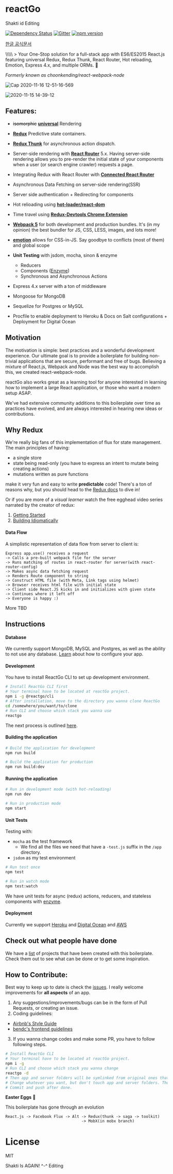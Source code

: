 # reactGo
Shakti id Editing

[![Dependency Status][dep-status-img]][dep-status-link]
[![Gitter][gitter-img]][gitter-link] [![npm version][npm-badge]][npm-link]

[한글 공식문서](https://github.com/reactGo/reactGo/blob/master/README_KO.md)



\\\\\\\\\\ \> Your One-Stop solution for a full-stack app with ES6/ES2015 React.js featuring universal Redux, Redux Thunk, React Router, Hot reloading, Emotion, Express 4.x, and multiple ORMs. :rocket:

_Formerly known as choonkending/react-webpack-node_

[dep-status-img]: https://img.shields.io/librariesio/release/npm/@reactgo/cli
[dep-status-link]: https://libraries.io/npm/@reactgo%2Fcli
[gitter-img]: https://badges.gitter.im/Join%20Chat.svg
[gitter-link]: https://gitter.im/choonkending/react-webpack-node?utm_source=badge&utm_medium=badge&utm_campaign=pr-badge&utm_content=badge
[npm-badge]: https://badge.fury.io/js/%40reactgo%2Fcli.svg
[npm-link]: http://badge.fury.io/js/%40reactgo%2Fcli

![Cap 2020-11-16 12-51-16-569](https://user-images.githubusercontent.com/10962668/99211114-f29b9a80-280a-11eb-804c-2cdc26180d3d.png)

![2020-11-15 14-39-12](https://user-images.githubusercontent.com/10962668/99179817-646cd900-2764-11eb-8fd4-c3591b6dce61.gif)

## Features:
- ~~isomorphic~~ [**universal**](https://medium.com/@ghengeveld/isomorphism-vs-universal-javascript-4b47fb481beb#.4x2t3jlmx) Rendering
- [**Redux**](https://github.com/reactjs/redux) Predictive state containers.
- [**Redux Thunk**](https://github.com/reduxjs/redux-thunk) for asynchronous action dispatch.
- Server-side rendering with [**React Router**](https://github.com/reactjs/react-router) 5.x. Having server-side rendering allows you to pre-render the initial state of your components when a user (or search engine crawler) requests a page.
- Integrating Redux with React Router with [**Connected React Router**](https://github.com/supasate/connected-react-router)
- Asynchronous Data Fetching on server-side rendering(SSR)
- Server side authentication + Redirecting for components
- Hot relioading using [**hot-loader/react-dom**](https://github.com/hot-loader/react-dom)
- Time travel using [**Redux-Devtools Chrome Extension**](https://github.com/zalmoxisus/redux-devtools-extension)
- [**Webpack 5**](https://github.com/webpack/webpack) for both development and production bundles. It's (in my opinion) the best bundler for JS, CSS, LESS, images, and lots more!
- [**emotion**](https://emotion.sh/docs/introduction) allows for CSS-in-JS. Say goodbye to conflicts (most of them) and global scope

- **Unit Testing** with jsdom, mocha, sinon & enzyme
	- Reducers
	- Components ([Enzyme](http://airbnb.io/enzyme))
	- Synchronous and Asynchronous Actions

- Express 4.x server with a ton of middleware
- Mongoose for MongoDB
- Sequelize for Postgres or MySQL
- Procfile to enable deployment to Heroku & Docs on Salt configurations + Deployment for Digital Ocean


## Motivation

The motivation is simple: best practices and a wonderful development experience. Our ultimate goal is to provide a boilerplate for building non-trivial applications that are secure, performant and free of bugs. Believing a mixture of React.js, Webpack and Node was the best way to accomplish this, we created react-webpack-node.

reactGo also works great as a learning tool for anyone interested in learning how to implement a large React application, or those who want a modern setup ASAP.

We've had extensive community additions to this boilerplate over time as practices have evolved, and are always interested in hearing new ideas or contributions.

## Why Redux

We're really big fans of this implementation of flux for state management. The main principles of having:
- a single store
- state being read-only (you have to express an intent to mutate being creating actions)
- mutations written as pure functions

make it very fun and easy to write **predictable** code! There's a ton of reasons why, but you should head to the [Redux docs](http://redux.js.org/index.html) to dive in!

Or if you are more of a *visual learner* watch the free egghead video series narrated by the creator of redux:

1. [Getting Started](https://egghead.io/series/getting-started-with-redux)
2. [Building Idiomatically](https://egghead.io/series/building-react-applications-with-idiomatic-redux)

#### Data Flow

A simplistic representation of data flow from server to client is:

```
Express app.use() receives a request
-> Calls a pre-built webpack file for the server
-> Runs matching of routes in react-router for server(with react-router-config)
-> Makes async data fetching request
-> Renders Route component to string
-> Construct HTML file (with Meta, Link tags using helmet)
-> Browser receives html file with initial state
-> Client side React.JS kicks in and initializes with given state
-> Continues where it left off
-> Everyone is happy :)
```

More TBD

## Instructions

#### Database

We currently support MongoDB, MySQL and Postgres, as well as the ability to not use any database. [Learn](docs/databases.md) about how to configure your app.

#### Development

You have to install ReactGo CLI to set up development environment.

```bash
# Install ReactGo CLI first
# Your terminal have to be located at reactGo project.
npm i -g @reactgo/cli
# After installation, move to the directory you wanna clone ReactGo
cd /somewhere/you/want/to/clone
# Run CLI and choose which stack you wanna use
reactgo
``` 

The next process is outlined [here](docs/development.md).

#### Building the application

```bash
# Build the application for development
npm run build

# Build the application for production
npm run build:dev
```

#### Running the application

```bash
# Run in development mode (with hot-reloading)
npm run dev

# Run in production mode
npm start
```

#### Unit Tests

Testing with:
- `mocha` as the test framework
	- We find all the files we need that have a `-test.js` suffix in the `/app` directory.
- `jsdom` as my test environment

```bash
# Run test once
npm test

# Run in watch mode
npm test:watch
```

We have unit tests for async (redux) actions, reducers, and stateless components with [enzyme](http://airbnb.io/enzyme).

#### Deployment

Currently we support [Heroku](docs/deployment/Heroku.md) and [Digital Ocean](docs/deployment/DigitalOcean.md) and [AWS](docs/deployment/aws.md)

## Check out what people have done

We have a [list](/docs/apps.md) of projects that have been created with this boilerplate. Check
them out to see what can be done or to get some inspiration.

## How to Contribute:

Best way to keep up to date is check the [issues](https://github.com/reactGo/reactGo/issues). I really welcome improvements for **all aspects** of an app.

1. Any suggestions/improvements/bugs can be in the form of Pull Requests, or creating an issue.
2. Coding guidelines:
 - [Airbnb's Style Guide](https://github.com/airbnb/javascript)
 - [bendc's frontend guidelines](https://github.com/bendc/frontend-guidelines)
3. If you wanna change codes and make some PR, you have to follow following steps.
```bash
# Install ReactGo CLI
# Your terminal have to be located at reactGo project.
npm i -g
# Run CLI and choose which stack you wanna change
reactgo -d
# Then app and server folders will be symlinked from original ones that you chose.
# Change whatever you want, but don't touch app and server folders. Those are just symlinks.
# Commit and push after done.
``` 

**Easter Eggs** :egg:

This boilerplate has gone through an evolution
```
React.js -> Facebook Flux -> Alt -> Redux(thunk -> saga -> toolkit)
                                 -> MobX(in mobx branch)
```

License
===============
MIT

Shakti Is 
AGAIN! ^-^ Editing 
